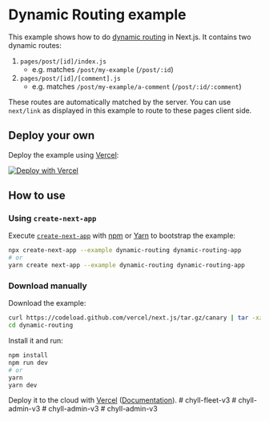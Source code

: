 # Dynamic Routing example

This example shows how to do [dynamic routing](https://nextjs.org/docs/routing/dynamic-routes) in Next.js. It contains two dynamic routes:

1. `pages/post/[id]/index.js`
   - e.g. matches `/post/my-example` (`/post/:id`)
1. `pages/post/[id]/[comment].js`
   - e.g. matches `/post/my-example/a-comment` (`/post/:id/:comment`)

These routes are automatically matched by the server.
You can use `next/link` as displayed in this example to route to these pages client side.

## Deploy your own

Deploy the example using [Vercel](https://vercel.com):

[![Deploy with Vercel](https://vercel.com/button)](https://vercel.com/import/project?template=https://github.com/vercel/next.js/tree/canary/examples/dynamic-routing)

## How to use

### Using `create-next-app`

Execute [`create-next-app`](https://github.com/vercel/next.js/tree/canary/packages/create-next-app) with [npm](https://docs.npmjs.com/cli/init) or [Yarn](https://yarnpkg.com/lang/en/docs/cli/create/) to bootstrap the example:

```bash
npx create-next-app --example dynamic-routing dynamic-routing-app
# or
yarn create next-app --example dynamic-routing dynamic-routing-app
```

### Download manually

Download the example:

```bash
curl https://codeload.github.com/vercel/next.js/tar.gz/canary | tar -xz --strip=2 next.js-canary/examples/dynamic-routing
cd dynamic-routing
```

Install it and run:

```bash
npm install
npm run dev
# or
yarn
yarn dev
```

Deploy it to the cloud with [Vercel](https://vercel.com/import?filter=next.js&utm_source=github&utm_medium=readme&utm_campaign=next-example) ([Documentation](https://nextjs.org/docs/deployment)).
#   c h y l l - f l e e t - v 3  
 #   c h y l l - a d m i n - v 3  
 #   c h y l l - a d m i n - v 3  
 #   c h y l l - a d m i n - v 3  
 